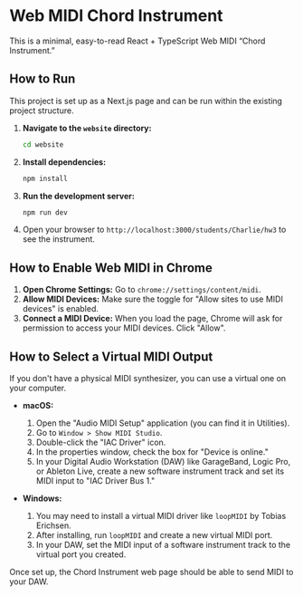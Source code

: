# Web MIDI Chord Instrument

This is a minimal, easy-to-read React + TypeScript Web MIDI “Chord Instrument.”

## How to Run

This project is set up as a Next.js page and can be run within the existing project structure.

1.  **Navigate to the `website` directory:**
    ```bash
    cd website
    ```

2.  **Install dependencies:**
    ```bash
    npm install
    ```

3.  **Run the development server:**
    ```bash
    npm run dev
    ```

4.  Open your browser to `http://localhost:3000/students/Charlie/hw3` to see the instrument.

## How to Enable Web MIDI in Chrome

1.  **Open Chrome Settings:** Go to `chrome://settings/content/midi`.
2.  **Allow MIDI Devices:** Make sure the toggle for "Allow sites to use MIDI devices" is enabled.
3.  **Connect a MIDI Device:** When you load the page, Chrome will ask for permission to access your MIDI devices. Click "Allow".

## How to Select a Virtual MIDI Output

If you don't have a physical MIDI synthesizer, you can use a virtual one on your computer.

*   **macOS:**
    1.  Open the "Audio MIDI Setup" application (you can find it in Utilities).
    2.  Go to `Window > Show MIDI Studio`.
    3.  Double-click the "IAC Driver" icon.
    4.  In the properties window, check the box for "Device is online."
    5.  In your Digital Audio Workstation (DAW) like GarageBand, Logic Pro, or Ableton Live, create a new software instrument track and set its MIDI input to "IAC Driver Bus 1."

*   **Windows:**
    1.  You may need to install a virtual MIDI driver like `loopMIDI` by Tobias Erichsen.
    2.  After installing, run `loopMIDI` and create a new virtual MIDI port.
    3.  In your DAW, set the MIDI input of a software instrument track to the virtual port you created.

Once set up, the Chord Instrument web page should be able to send MIDI to your DAW.

